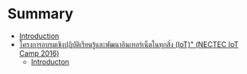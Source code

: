 # Summary

* [Introduction](README.md)
* [โครงการอบรมเชิงปฏิบัติเรียนรู้และพัฒนาอินเทอร์เน็ตในทุกสิ่ง (IoT)" (NECTEC IoT Camp 2016)](iot_nectec_iot_camp_2016.md)
   * [Introducton](introducton.md)

